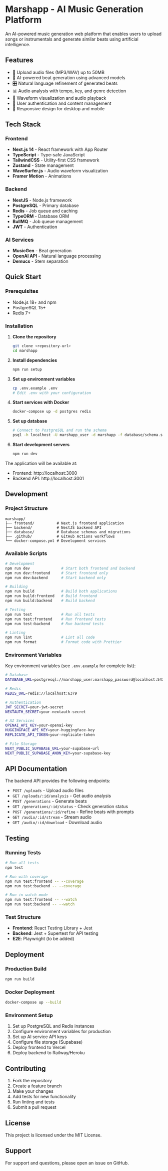 # Marshapp - AI Music Generation Platform

An AI-powered music generation web platform that enables users to upload songs or instrumentals and generate similar beats using artificial intelligence.

## Features

- 🎵 Upload audio files (MP3/WAV) up to 50MB
- 🤖 AI-powered beat generation using advanced models
- 🎛️ Natural language refinement of generated beats
- 📊 Audio analysis with tempo, key, and genre detection
- 🎨 Waveform visualization and audio playback
- 👤 User authentication and content management
- 📱 Responsive design for desktop and mobile

## Tech Stack

### Frontend

- **Next.js 14** - React framework with App Router
- **TypeScript** - Type-safe JavaScript
- **TailwindCSS** - Utility-first CSS framework
- **Zustand** - State management
- **WaveSurfer.js** - Audio waveform visualization
- **Framer Motion** - Animations

### Backend

- **NestJS** - Node.js framework
- **PostgreSQL** - Primary database
- **Redis** - Job queue and caching
- **TypeORM** - Database ORM
- **BullMQ** - Job queue management
- **JWT** - Authentication

### AI Services

- **MusicGen** - Beat generation
- **OpenAI API** - Natural language processing
- **Demucs** - Stem separation

## Quick Start

### Prerequisites

- Node.js 18+ and npm
- PostgreSQL 15+
- Redis 7+

### Installation

1. **Clone the repository**

   ```bash
   git clone <repository-url>
   cd marshapp
   ```

2. **Install dependencies**

   ```bash
   npm run setup
   ```

3. **Set up environment variables**

   ```bash
   cp .env.example .env
   # Edit .env with your configuration
   ```

4. **Start services with Docker**

   ```bash
   docker-compose up -d postgres redis
   ```

5. **Set up database**

   ```bash
   # Connect to PostgreSQL and run the schema
   psql -h localhost -U marshapp_user -d marshapp -f database/schema.sql
   ```

6. **Start development servers**
   ```bash
   npm run dev
   ```

The application will be available at:

- Frontend: http://localhost:3000
- Backend API: http://localhost:3001

## Development

### Project Structure

```
marshapp/
├── frontend/          # Next.js frontend application
├── backend/           # NestJS backend API
├── database/          # Database schemas and migrations
├── .github/           # GitHub Actions workflows
└── docker-compose.yml # Development services
```

### Available Scripts

```bash
# Development
npm run dev              # Start both frontend and backend
npm run dev:frontend     # Start frontend only
npm run dev:backend      # Start backend only

# Building
npm run build            # Build both applications
npm run build:frontend   # Build frontend
npm run build:backend    # Build backend

# Testing
npm run test             # Run all tests
npm run test:frontend    # Run frontend tests
npm run test:backend     # Run backend tests

# Linting
npm run lint             # Lint all code
npm run format           # Format code with Prettier
```

### Environment Variables

Key environment variables (see `.env.example` for complete list):

```bash
# Database
DATABASE_URL=postgresql://marshapp_user:marshapp_password@localhost:5432/marshapp

# Redis
REDIS_URL=redis://localhost:6379

# Authentication
JWT_SECRET=your-jwt-secret
NEXTAUTH_SECRET=your-nextauth-secret

# AI Services
OPENAI_API_KEY=your-openai-key
HUGGINGFACE_API_KEY=your-huggingface-key
REPLICATE_API_TOKEN=your-replicate-token

# File Storage
NEXT_PUBLIC_SUPABASE_URL=your-supabase-url
NEXT_PUBLIC_SUPABASE_ANON_KEY=your-supabase-key
```

## API Documentation

The backend API provides the following endpoints:

- `POST /uploads` - Upload audio files
- `GET /uploads/:id/analysis` - Get audio analysis
- `POST /generations` - Generate beats
- `GET /generations/:id/status` - Check generation status
- `POST /generations/:id/refine` - Refine beats with prompts
- `GET /audio/:id/stream` - Stream audio
- `GET /audio/:id/download` - Download audio

## Testing

### Running Tests

```bash
# Run all tests
npm test

# Run with coverage
npm run test:frontend -- --coverage
npm run test:backend -- --coverage

# Run in watch mode
npm run test:frontend -- --watch
npm run test:backend -- --watch
```

### Test Structure

- **Frontend**: React Testing Library + Jest
- **Backend**: Jest + Supertest for API testing
- **E2E**: Playwright (to be added)

## Deployment

### Production Build

```bash
npm run build
```

### Docker Deployment

```bash
docker-compose up --build
```

### Environment Setup

1. Set up PostgreSQL and Redis instances
2. Configure environment variables for production
3. Set up AI service API keys
4. Configure file storage (Supabase)
5. Deploy frontend to Vercel
6. Deploy backend to Railway/Heroku

## Contributing

1. Fork the repository
2. Create a feature branch
3. Make your changes
4. Add tests for new functionality
5. Run linting and tests
6. Submit a pull request

## License

This project is licensed under the MIT License.

## Support

For support and questions, please open an issue on GitHub.
